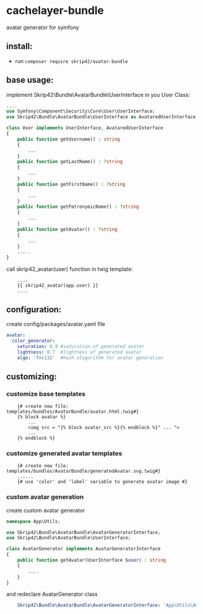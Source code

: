 # cachelayer-bundle
avatar generator for symfony

## install:
- run `composer require skrip42/avatar-bundle`

## base usage:
implement Skrip42\Bundle\AvatarBundle\UserInterface in you User Class:
```php
....
use Symfony\Component\Security\Core\User\UserInterface;
use Skrip42\Bundle\AvatarBundle\UserInterface as AvataredUserInterface;

class User implements UserInterface, AvataredUserInterface
{
    public function getUsername() : string
    {
        ...
    }
    public function getLastName() : ?string
    {
        ...
    }
    public function getFirstName() : ?string
    {
        ...
    }
    public function getPatronymicName() : ?string
    {
        ...
    }
    public function getAvatar() : ?string
    {
        ...
    }
    .....
}
```

call skrip42_avatar(user) function in twig template:
```twig
    ....
    {{ skrip42_avatar(app.user) }}
    ....
```

## configuration:
create config/packages/avatar.yaml file
```yaml
avatar:
  color_generator:
    saturation: 0.9 #saturation of generated avatar
    lightness: 0.7  #lightness of generated avatar
    algo: 'fnv132'  #hash alogorithm for avatar generation
```


## customizing:
### customize base templates
```twig
    {# create new file: templates/bundles/AvatarBundle/avatar.html.twig#}
    {% block avatar %}
        ...
        <img src = "{% block avatar_src %}{% endblock %}" ... ">
        ...
    {% endblock %}
```
### customize generated avatar templates
```twig
    {# create new file: templates/bundles/AvatarBundle/generatedAvatar.svg.twig#}
    ......
    {# use 'color' and 'label' variable to generate avatar image #}
```

### custom avatar generation
create custom avatar generator
```php
namespace App\Utils;

use Skrip42\Bundle\AvatarBundle\AvatarGeneratorInterface;
use Skrip42\Bundle\AvatarBundle\UserInterface;

class AvatarGenerator implements AvatarGeneratorInterface
{
    public function getAvatar(UserInterface $user) : string
    {
        ....
    }
}
```
and redeclare AvatarGenerator class
```yaml
    Skrip42\Bundle\AvatarBundle\AvatarGeneratorInterface: 'App\Utils\AvatarGenerator'
```
